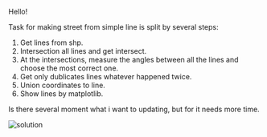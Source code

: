 Hello!

Task for making street from simple line is split by several steps:
1. Get lines from shp.
2. Intersection all lines and get intersect.
3. At the intersections, measure the angles between all the lines and choose the most correct one.
4. Get only dublicates lines whatever happened twice.
5. Union coordinates to line.
6. Show lines by matplotlib.

Is there several moment what i want to updating, but for it needs more time.

![solution](https://github.com/Zexere/streets/assets/53712413/2f04bc58-5e70-46aa-8a57-58e73a114503)
